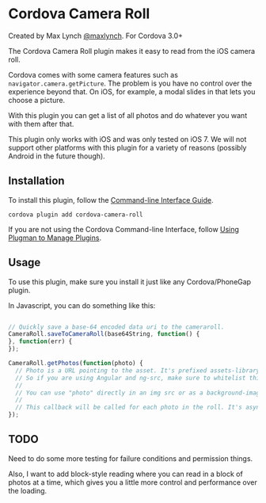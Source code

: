 Cordova Camera Roll
==========================

Created by Max Lynch [@maxlynch](http://twitter.com/maxlynch). For Cordova 3.0+

The Cordova Camera Roll plugin makes it easy to read from the iOS camera roll.

Cordova comes with some camera features such as `navigator.camera.getPicture`. The problem is you have no
control over the experience beyond that. On iOS, for example, a modal slides in that lets you choose a picture.

With this plugin you can get a list of all photos and do whatever you want with them after that.

This plugin only works with iOS and was only tested on iOS 7. We will not support other platforms
with this plugin for a variety of reasons (possibly Android in the future though).


Installation
------------
To install this plugin, follow the [Command-line Interface Guide](http://cordova.apache.org/docs/en/edge/guide_cli_index.md.html#The%20Command-line%20Interface).

```
cordova plugin add cordova-camera-roll
```

If you are not using the Cordova Command-line Interface, follow [Using Plugman to Manage Plugins](http://cordova.apache.org/docs/en/edge/plugin_ref_plugman.md.html).

Usage
-----

To use this plugin, make sure you install it just like any Cordova/PhoneGap plugin.

In Javascript, you can do something like this:

```javascript

// Quickly save a base-64 encoded data uri to the cameraroll.
CameraRoll.saveToCameraRoll(base64String, function() {
}, function(err) {
});

CameraRoll.getPhotos(function(photo) {
  // Photo is a URL pointing to the asset. It's prefixed assets-library://
  // So if you are using Angular and ng-src, make sure to whitelist this URL scheme.
  //
  // You can use "photo" directly in an img src or as a background-image in CSS.
  //
  // This callback will be called for each photo in the roll. It's async, yo!
});

```


TODO
-----

Need to do some more testing for failure conditions and permission things.

Also, I want to add block-style reading where you can read in a block of photos at a time, which gives you a little more
control and performance over the loading.
